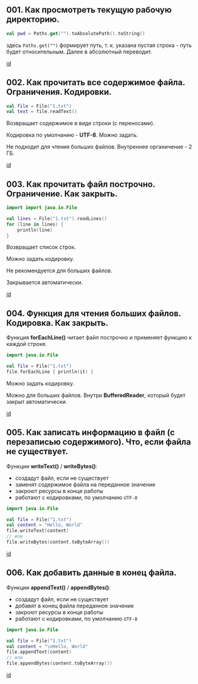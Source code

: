 ## 001. Как просмотреть текущую рабочую директорию.


```kt
val pwd = Paths.get("").toAbsolutePath().toString()
```
здесь `Paths.get("")` формирует путь, т. к. указана пустая строка - путь будет относительным. Далее в абсолютный переводит.


[id](002.002.001)


## 002. Как прочитать все содержимое файла. Ограничения. Кодировки.


```kt
val file = File("1.txt")
val text = file.readText()
```
Возвращает содержимое в виде строки (с переносами). 

Кодировка по умолчанию - **UTF-8**. Можно задать.

Не подходит для чтения больших файлов. Внутреннее органичение - 2 ГБ.


[id](002.002.002)


## 003. Как прочитать файл построчно. Ограничение. Как закрыть.


```kt
import import java.io.File

val lines = File("1.txt").readLines()
for (line in lines) {
    println(line)
}
```
Возвращает список строк. 

Можно задать кодировку.

Не рекомендуется для больших файлов.

Закрывается автоматически.


[id](002.002.003)


## 004. Функция для чтения больших файлов. Кодировка. Как закрыть.


Функция **forEachLine()** читает файл построчно и применяет функцию к каждой строке.
```kt
import java.io.File

val file = File("1.txt")
file.forEachLine { println(it) }
```

Можно задать кодировку.

Можно для больших файлов. Внутри **BufferedReader**, который будет закрыт автоматически.


[id](002.002.004)


## 005. Как записать информацию в файл (с перезаписью содержимого). Что, если файла не существует.


Функции **writeText()** / **writeBytes()**:
* создадут файл, если не существует
* заменят содержимое файла на переданное значение
* закроют ресурсы в конце работы
* работают с кодировками, по умолчанию `UTF-8`

```kt
import java.io.File

val file = File("1.txt")
val content = "Hello, World"
file.writeText(content)
// или
file.writeBytes(content.toByteArray())
```


[id](002.002.005)


## 006. Как добавить данные в конец файла.


Функции **appendText()** / **appendBytes()**:
* создадут файл, если не существует
* добавят в конец файла переданное значение
* закроют ресурсы в конце работы
* работают с кодировками, по умолчанию `UTF-8`

```kt
import java.io.File

val file = File("1.txt")
val content = "\nHello, World"
file.appendText(content)
// или
file.appendBytes(content.toByteArray())
```


[id](002.002.006)


